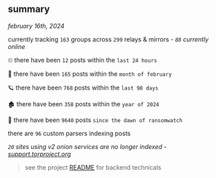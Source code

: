 
## summary
_february 16th, 2024_

currently tracking `163` groups across `299` relays & mirrors - _`88` currently online_

⏲ there have been `12` posts within the `last 24 hours`

🦈 there have been `165` posts within the `month of february`

🪐 there have been `768` posts within the `last 90 days`

🏚 there have been `358` posts within the `year of 2024`

🦕 there have been `9640` posts `since the dawn of ransomwatch`

there are `96` custom parsers indexing posts

_`20` sites using v2 onion services are no longer indexed - [support.torproject.org](https://support.torproject.org/onionservices/v2-deprecation/)_

> see the project [README](https://github.com/joshhighet/ransomwatch#ransomwatch--) for backend technicals
